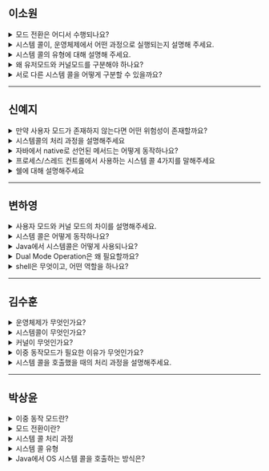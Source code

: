 ## 이소원

<details>
<summary>모드 전환은 어디서 수행되나요?</summary>

CPU가 수행하며, 이때 CPU는 인터럽트를 사용합니다.

</details>

<details>
<summary>시스템 콜이, 운영체제에서 어떤 과정으로 실행되는지 설명해 주세요.</summary>

1. 사용자 프로세스가 시스템 콜 호출 (사용자 모드 → 커널 모드)  
2. 커널은 요청받은 시스템 콜의 고유 번호를 확인하고 번호에 맞는 (인터럽트) 서비스 루틴을 호출  
3. 커널은 서비스 루틴을 처리하고, 사용자 모드로 다시 전환  

</details>

<details>
<summary>시스템 콜의 유형에 대해 설명해 주세요.</summary>

1. 프로세스 / 스레드 컨트롤  
    - 프로세스 생성 및 종료  
    - 메모리에 로드, 실행 메모리 할당  
    - ex) fork( ), wait( ), exec( ), exit( )  
2. 파일 입출력 관리  
    - 파일 생성, 파일 삭제  
    - 열기, 닫기, 읽기, 쓰기 등  
    - ex) open( ), read( ), write( ), close( )  
3. 디바이스 매니지먼트  
    - 디바이스 요청 및 해제  
    - 읽기, 쓰기  
    - ex) read( ), write( )  
4. 정보 관리  
    - 시간 확인, 시간 지정  
    - 시스템 데이터 확인, 지정  
    - ex) time( ), gettimeofday( )  
5. 통신  
    - 커뮤니케이션 연결 생성 및 삭제  
    - 메세지 송신, 수신, 상태 정보 전달  
    - ex) pipe( ), send( )  
6. 보안  
    - Permission 획득, 설정  
    - ex) chmod( ), chown( )

</details>

<details>
<summary>왜 유저모드와 커널모드를 구분해야 하나요?</summary>

사용자로부터 운영체제 자원을 보호하기 위해  
사용자 프로그램이 하드웨어를 직접 제어하는 것을 막기 위해  

</details>

<details>
<summary>서로 다른 시스템 콜을 어떻게 구분할 수 있을까요?</summary>

시스템 콜 고유 번호

</details>

---

## 신예지

<details>
<summary>만약 사용자 모드가 존재하지 않는다면 어떤 위험성이 존재할까요?</summary>

하나의 응용 프로그램이 하드웨어를 모두 점유하는 등의 위험이 존재한다.

</details>

<details>
<summary>시스템콜의 처리 과정을 설명해주세요</summary>

1. 사용자 프로세스가 시스템 콜 호출한다. (사용자 모드 → 커널 모드 진입)  
2. 커널은 요청 받은 시스템 콜에 대응하는 고유 번호를 확인하고, 번호에 맞는 서비스 루틴을 호출한다.  
3. 커널은 서비스 루틴을 처리하고, 사용자 모드로 전환한다.  

</details>

<details>
<summary>자바에서 native로 선언된 메서드는 어떻게 동작하나요?</summary>

자바가 아닌 다른 언어로 구현된 메서드를 호출한다.

</details>

<details>
<summary>프로세스/스레드 컨트롤에서 사용하는 시스템 콜 4가지를 말해주세요</summary>

fork(), wait(), exec(), exit()

</details>

<details>
<summary>쉘에 대해 설명해주세요</summary>

사용자가 컴퓨터에게 전달하는 명령을 해석하는 프로그램으로, 커널과 사용자 간의 다리 역할을 수행함

</details>

---

## 변하영

<details>
<summary>사용자 모드와 커널 모드의 차이를 설명해주세요.</summary>

사용자 모드는 일반 애플리케이션이 동작하는 제한된 환경으로, 시스템 자원에 직접 접근할 수 없습니다.  
반면 커널 모드는 운영체제가 실행되며, 모든 자원에 접근 가능합니다.  
시스템 콜을 통해 사용자 모드에서 커널 모드로 전환됩니다.

</details>

<details>
<summary>시스템 콜은 어떻게 동작하나요?</summary>

사용자 프로세스가 시스템 콜을 호출하면 커널 모드로 전환되고, 커널은 고유번호를 이용해 해당 기능에 매핑된 서비스 루틴을 찾아 수행합니다.  
작업이 끝나면 다시 사용자 모드로 돌아옵니다. 이 과정은 인터럽트로 제어되며, 커널이 CPU 제어권을 가지게 됩니다.

</details>

<details>
<summary>Java에서 시스템콜은 어떻게 사용되나요?</summary>

Java에서는 시스템 콜을 직접 호출하지 않고, native 키워드와 JNI를 통해 간접적으로 호출합니다.  
예를 들어 Thread.start()는 내부적으로 native void start0()을 호출하며, 이 메서드는 결국 리눅스의 clone() 시스템 콜로 연결됩니다.

</details>

<details>
<summary>Dual Mode Operation은 왜 필요할까요?</summary>

이중 동작 모드는 사용자 프로그램이 하드웨어를 직접 제어하지 못하도록 보호합니다.  
사용자 모드에서는 제한된 기능만 수행하고, 커널 모드에서만 시스템 자원에 접근할 수 있게 해서 시스템 안정성을 확보합니다.

</details>

<details>
<summary>shell은 무엇이고, 어떤 역할을 하나요?</summary>

쉘은 사용자 명령을 받아 해석하고, 커널에 전달하는 인터페이스 프로그램입니다.  
사용자와 운영체제 사이의 다리 역할을 하며, 명령어를 통해 파일 조작, 프로세스 제어 등을 수행할 수 있게 합니다.

</details>

---

## 김수훈

<details>
<summary>운영체제가 무엇인가요?</summary>

컴퓨터 시스템의 자원들을 효율적으로 관리하고, 사용자가 컴퓨터를 편리하고 효과적으로 사용할 수 있도록 환경을 제공하는 여러 프로그램의 모임

</details>

<details>
<summary>시스템콜이 무엇인가요?</summary>

시스템콜이란 사용자 프로그램이 운영체제의 커널 기능을 사용할 수 있도록 해주는 인터페이스입니다.  
예를 들어, 파일 열기, 읽기, 쓰기, 프로세스 생성, 메모리 할당 같은 작업은 직접 하드웨어에 접근할 수 없기 때문에, 시스템 콜을 통해 커널에게 요청합니다.  
즉, 사용자 모드에서 커널 모드로 전환하여 운영체제의 기능을 사용하는 방법이 시스템 콜입니다.

</details>

<details>
<summary>커널이 무엇인가요?</summary>

운영체제와 같이 규모가 큰 프로그램이 모두 메모리에 올라가면 메모리 공간 낭비가 심해집니다.  
그렇기 때문에 운영체제 중 항상 필요한 부분만 메모리에 올려놓고, 그렇지 않은 부분은 필요할 때만 메모리에 올려서 사용하는데, 이때 메모리에 상주하는 운영체제의 부분을 커널이라고 합니다.

</details>

<details>
<summary>이중 동작모드가 필요한 이유가 무엇인가요?</summary>

사용자 프로그램이 하드웨어를 직접 제어하는 것을 막아 사용자로부터 운영체제 자원을 보호하기 위해 필요합니다.

</details>

<details>
<summary>시스템 콜을 호출했을 때의 처리 과정을 설명해주세요.</summary>

1. 사용자 프로세스가 시스템 콜 호출한다.(사용자 모드에서 커널 모드로 진입)  
2. 커널은 요청 받은 시스템 콜에 대응하는 고유 번호를 확인하고, 번호에 맞는 서비스 루틴을 호출한다.  
3. 커널은 서비스 루틴을 처리하고, 사용자 모드로 전환한다.  

</details>

---

## 박상윤

<details>
<summary>이중 동작 모드란?</summary>

사용자 프로그램이 하드웨어를 직접 제어하는 것을 막기 위해 CPU는 2가지 모드를 가진다.  
사용자가 접근할 수 있는 **사용자 모드**, 사용자가 접근할 수 없는 **커널 모드**  
운영체제 자원을 보호하는 장치

</details>

<details>
<summary>모드 전환이란?</summary>

사용자 모드에서 **시스템 콜을 호출하면 커널 모드로 전환되고**,  
커널 모드에서 시스템 콜을 처리한 뒤 다시 사용자 모드로 전환된다.  
**모드 전환은 CPU가 수행하며, 이때 CPU는 인터럽트**를 사용한다.

</details>

<details>
<summary>시스템 콜 처리 과정</summary>

1. 사용자 프로세스가 **시스템 콜**을 호출  
2. 커널은 **요청 받은 시스템 콜에 대응하는 고유 번호를 확인**하고, 번호에 맞는 **서비스 루틴**을 호출  
3. 커널이 **서비스 루틴을 처리한 후, 사용자 모드로 전환**  

</details>

<details>
<summary>시스템 콜 유형</summary>

- 프로세스/스레드 컨트롤  
  - 프로세스 생성 및 종료  
  - 메모리에 로드, 실행 메모리 할당  
  - ex) fork(), wait(), exec(), exit()

- 파일 I/O 관리  
  - 파일 생성, 삭제  
  - open(), write(), close(), read()

- 디바이스 매니지먼트  
  - 디바이스 요청 및 해제  
  - read(), write()

- 정보 관리  
  - 시간 확인, 시간 지정  
  - time(), gettimeofday()

- 통신  
  - 커뮤니케이션 연결 생성 및 삭제  
  - 메시지 송신, 수신, 상태 정보 전달  
  - pipe(), send()

- 보안  
  - Permission 획득, 설정  
  - chmod(), chown()

</details>

<details>
<summary>Java에서 OS 시스템 콜을 호출하는 방식은?</summary>

**JNI(Java Native Interface)** 를 통해 기반이 되는 OS의 시스템 콜을 호출한다.

</details>
